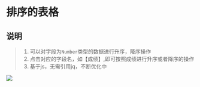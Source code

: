 # 排序的表格
## 说明
> 1. 可以对字段为``` Number ```类型的数据进行升序，降序操作
> 2. 点击对应的字段名，如【成绩】,即可按照成绩进行升序或者降序的操作
> 3. 基于js，无需引用jq，不断优化中

![](http://i.imgur.com/dnqPKyJ.gif)


